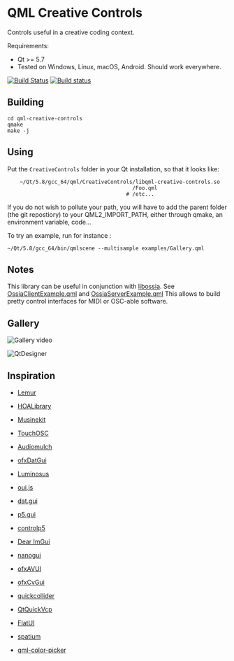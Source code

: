 # QML Creative Controls

Controls useful in a creative coding context.

Requirements:

* Qt >= 5.7
* Tested on Windows, Linux, macOS, Android. Should work everywhere.

[![Build Status](https://travis-ci.org/jcelerier/qml-creative-controls.svg)](https://travis-ci.org/jcelerier/qml-creative-controls)
[![Build status](https://ci.appveyor.com/api/projects/status/j07ij1y6tf6awey5?svg=true)](https://ci.appveyor.com/project/JeanMichalCelerier/qml-creative-controls)

## Building

    cd qml-creative-controls
    qmake
    make -j

## Using

Put the `CreativeControls` folder in your Qt installation, so that it looks like:

```
    ~/Qt/5.8/gcc_64/qml/CreativeControls/libqml-creative-controls.so
                                        /Foo.qml
                                      # /etc...
```

If you do not wish to pollute your path, you will have to add the parent folder (the git repostiory)
to your QML2_IMPORT_PATH, either through qmake, an environment variable, code...

To try an example, run for instance : 

    ~/Qt/5.8/gcc_64/bin/qmlscene --multisample examples/Gallery.qml
    
## Notes

This library can be useful in conjunction with [libossia](https://github.com/OSSIA/libossia).
See [OssiaClientExample.qml](examples/OssiaClientExample.qml) and [OssiaServerExample.qml](examples/OssiaServerExample.qml)
This allows to build pretty control interfaces for MIDI or OSC-able software.

## Gallery

![Gallery video](https://media.giphy.com/media/xUPGcIekebnYNZhBnO/giphy.gif)

![QtDesigner](https://i.imgur.com/a/XF0XR)

## Inspiration

* [Lemur](https://liine.net)

* [HOALibrary](https://cycling74.com/toolbox/hoalibrary-v2/)

* [Musinekit](http://www.sensomusic.org/musinekit/en)

* [TouchOSC](https://hexler.net/software/touchosc)

* [Audiomulch](http://www.audiomulch.com/)

* [ofxDatGui](https://github.com/braitsch/ofxDatGui)

* [Luminosus](https://www.luminosus.org)

* [oui.js](https://github.com/wearekuva/oui)

* [dat.gui](http://workshop.chromeexperiments.com/examples/gui)

* [p5.gui](https://github.com/bitcraftlab/p5.gui)

* [controlp5](https://github.com/sojamo/controlp5)

* [Dear ImGui](https://github.com/ocornut/imgui)

* [nanogui](https://github.com/wjakob/nanogui)

* [ofxAVUI](https://github.com/AVUIs/ofxAVUI)

* [ofxCvGui](https://github.com/elliotwoods/ofxCvGui)

* [quickcollider](https://github.com/jleben/quickcollider)

* [QtQuickVcp](https://github.com/qtquickvcp/QtQuickVcp)

* [FlatUI](https://github.com/obeezzy/FlatUI)

* [spatium](https://vimeo.com/52321647)

* [qml-color-picker](https://github.com/astorije/qml-color-picker)


